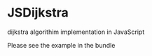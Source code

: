 JSDijkstra
==========

dijkstra algorithim implementation in JavaScript

Please see the example in the bundle

